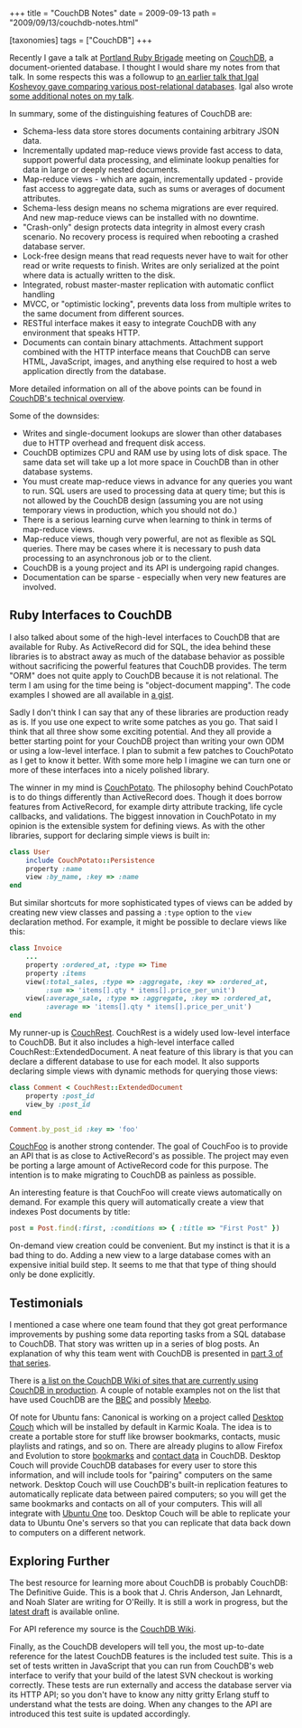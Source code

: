 +++
title = "CouchDB Notes"
date = 2009-09-13
path = "2009/09/13/couchdb-notes.html"

[taxonomies]
tags = ["CouchDB"]
+++

Recently I gave a talk at [Portland Ruby Brigade][pdxruby] meeting on
[CouchDB][], a document-oriented database.  I thought I would share my notes
from that talk.  In some respects this was a followup to [an earlier talk that
Igal Koshevoy gave comparing various post-relational databases][Igal's talk].
Igal also wrote [some additional notes on my talk][Igal's notes].

<!-- more -->

[pdxruby]: http://pdxruby.org/  "Portland Ruby Brigade"
[CouchDB]: http://couchdb.apache.org/  "CouchDB"
[Igal's talk]: http://groups.google.com/group/pdxruby/browse_thread/thread/6f8734846d3e16d3  "Comparing MongoDB, Tokyo Tyrant, and CouchDB"
[Igal's notes]: http://groups.google.com/group/pdxruby/browse_thread/thread/7865318fbc65d0d1  "Ruby Persistence with CouchDB"

In summary, some of the distinguishing features of CouchDB are:

* Schema-less data store stores documents containing arbitrary JSON data.
* Incrementally updated map-reduce views provide fast access to data, support powerful data processing, and eliminate lookup penalties for data in large or deeply nested documents.
* Map-reduce views - which are again, incrementally updated - provide fast access to aggregate data, such as sums or averages of document attributes.
* Schema-less design means no schema migrations are ever required.  And new map-reduce views can be installed with no downtime.
* "Crash-only" design protects data integrity in almost every crash scenario.  No recovery process is required when rebooting a crashed database server.
* Lock-free design means that read requests never have to wait for other read or write requests to finish.  Writes are only serialized at the point where data is actually written to the disk.
* Integrated, robust master-master replication with automatic conflict handling
* MVCC, or "optimistic locking", prevents data loss from multiple writes to the same document from different sources.
* RESTful interface makes it easy to integrate CouchDB with any environment that speaks HTTP.
* Documents can contain binary attachments.  Attachment support combined with the HTTP interface means that CouchDB can serve HTML, JavaScript, images, and anything else required to host a web application directly from the database.

More detailed information on all of the above points can be found in [CouchDB's
technical overview][technical overview].

[technical overview]: http://couchdb.apache.org/docs/overview.html  "CouchDB Technical Overview"

Some of the downsides:

* Writes and single-document lookups are slower than other databases due to HTTP overhead and frequent disk access.
* CouchDB optimizes CPU and RAM use by using lots of disk space.  The same data set will take up a lot more space in CouchDB than in other database systems.
* You must create map-reduce views in advance for any queries you want to run.  SQL users are used to processing data at query time; but this is not allowed by the CouchDB design (assuming you are not using temporary views in production, which you should not do.)
* There is a serious learning curve when learning to think in terms of map-reduce views.
* Map-reduce views, though very powerful, are not as flexible as SQL queries.  There may be cases where it is necessary to push data processing to an asynchronous job or to the client.
* CouchDB is a young project and its API is undergoing rapid changes.
* Documentation can be sparse - especially when very new features are involved.  

## Ruby Interfaces to CouchDB ##

I also talked about some of the high-level interfaces to CouchDB that are
available for Ruby.  As ActiveRecord did for SQL, the idea behind these
libraries is to abstract away as much of the database behavior as possible
without sacrificing the powerful features that CouchDB provides.  The term
"ORM" does not quite apply to CouchDB because it is not relational.  The term I
am using for the time being is "object-document mapping".  The code examples I
showed are all available in [a gist][gist].

[gist]: http://gist.github.com/161472  "ODM Code Examples"

Sadly I don't think I can say that any of these libraries are production ready
as is.  If you use one expect to write some patches as you go.  That said I
think that all three show some exciting potential.  And they all provide a
better starting point for your CouchDB project than writing your own ODM or
using a low-level interface.  I plan to submit a few patches to CouchPotato as
I get to know it better.  With some more help I imagine we can turn one or more
of these interfaces into a nicely polished library.

The winner in my mind is [CouchPotato][].  The philosophy behind CouchPotato is
to do things differently than ActiveRecord does.  Though it does borrow
features from ActiveRecord, for example dirty attribute tracking, life cycle
callbacks, and validations.  The biggest innovation in CouchPotato in my
opinion is the extensible system for defining views.  As with the other
libraries, support for declaring simple views is built in:

[CouchPotato]: http://upstream-berlin.com/2008/10/27/couch-potato-unleashed-a-couchdb-persistence-layer-in-ruby/  "CouchPotato"

```ruby
class User
    include CouchPotato::Persistence
    property :name
    view :by_name, :key => :name
end
```

But similar shortcuts for more sophisticated types of views can be added by
creating new view classes and passing a `:type` option to the `view`
declaration method.  For example, it might be possible to declare views like
this:

```ruby
class Invoice
    ...
    property :ordered_at, :type => Time
    property :items
    view(:total_sales, :type => :aggregate, :key => :ordered_at,
         :sum => 'items[].qty * items[].price_per_unit')
    view(:average_sale, :type => :aggregate, :key => :ordered_at,
         :average => 'items[].qty * items[].price_per_unit')
end
```

My runner-up is [CouchRest][].  CouchRest is a widely used low-level interface
to CouchDB.  But it also includes a high-level interface called
CouchRest::ExtendedDocument.  A neat feature of this library is that you can
declare a different database to use for each model.  It also supports declaring
simple views with dynamic methods for querying those views:

[CouchRest]: http://github.com/jchris/couchrest  "CouchRest"

```ruby
class Comment < CouchRest::ExtendedDocument
    property :post_id
    view_by :post_id
end

Comment.by_post_id :key => 'foo'
```

[CouchFoo][] is another strong contender.  The goal of CouchFoo is to provide
an API that is as close to ActiveRecord's as possible.  The project may even be
porting a large amount of ActiveRecord code for this purpose.  The intention is
to make migrating to CouchDB as painless as possible.

[CouchFoo]: http://github.com/georgepalmer/couch_foo  "CouchFoo"

An interesting feature is that CouchFoo will create views automatically on
demand.  For example this query will automatically create a view that indexes
Post documents by title:

```ruby
post = Post.find(:first, :conditions => { :title => "First Post" })
```

On-demand view creation could be convenient.  But my instinct is that it is a
bad thing to do.  Adding a new view to a large database comes with an expensive
initial build step.  It seems to me that that type of thing should only be done
explicitly.


## Testimonials ##

I mentioned a case where one team found that they got great performance
improvements by pushing some data reporting tasks from a SQL database to
CouchDB.  That story was written up in a series of blog posts.  An explanation
of why this team went with CouchDB is presented in [part 3 of that series][part3].

[part3]: http://johnpwood.net/2009/07/10/couchdb-views-%E2%80%93-the-advantages/  "CouchDB: Views - The Advantages"

There is [a list on the CouchDB Wiki of sites that are currently using CouchDB
in production][in the wild].  A couple of notable examples not on the list that
have used CouchDB are the [BBC][] and possibly [Meebo][].

[in the wild]: http://wiki.apache.org/couchdb/CouchDB_in_the_wild  "Sites using CouchDB in production"
[BBC]: http://www.erlang-factory.com/conference/London2009/speakers/endafarrell  "The BBC on CouchDB"
[Meebo]: http://code.google.com/p/couchdb-lounge/  "CouchDB Lounge"

Of note for Ubuntu fans:  Canonical is working on a project called [Desktop
Couch][] which will be installed by default in Karmic Koala.  The idea is to
create a portable store for stuff like browser bookmarks, contacts, music
playlists and ratings, and so on.  There are already plugins to allow Firefox
and Evolution to store [bookmarks][] and [contact data][] in CouchDB.  Desktop
Couch will provide CouchDB databases for every user to store this information,
and will include tools for "pairing" computers on the same network.  Desktop
Couch will use CouchDB's built-in replication features to automatically
replicate data between paired computers; so you will get the same bookmarks and
contacts on all of your computers.  This will all integrate with [Ubuntu One][]
too.  Desktop Couch will be able to replicate your data to Ubuntu One's servers
so that you can replicate that data back down to computers on a different
network.

[Desktop Couch]: http://www.kryogenix.org/days/2009/09/03/desktop-couch-irc-talk  "Desktop Couch"
[bookmarks]: http://www.kryogenix.org/days/2009/07/06/firefox-bookmarks-in-couchdb  "Firefox and CouchDB"
[contact data]: http://blogs.gnome.org/rodrigo/2009/06/19/couchdb-contacts-in-evolution  "Evolution and CouchDB"
[Ubuntu One]: https://ubuntuone.com/  "Ubuntu One"


## Exploring Further ##

The best resource for learning more about CouchDB is probably CouchDB: The
Definitive Guide.  This is a book that J. Chris Anderson, Jan Lehnardt, and
Noah Slater are writing for O'Reilly.  It is still a work in progress, but the
[latest draft][The Definitive Guide] is available online.

[The Definitive Guide]: http://books.couchdb.org/relax/  "CouchDB: The Definitive Guide"

For API reference my source is the [CouchDB Wiki][].

[CouchDB Wiki]: http://wiki.apache.org/couchdb/  "CouchDB Wiki"

Finally, as the CouchDB developers will tell you, the most up-to-date reference
for the latest CouchDB features is the included test suite.  This is a set of
tests written in JavaScript that you can run from CouchDB's web interface to
verify that your build of the latest SVN checkout is working correctly.  These
tests are run externally and access the database server via its HTTP API; so
you don't have to know any nitty gritty Erlang stuff to understand what the
tests are doing.  When any changes to the API are introduced this test suite is
updated accordingly.
